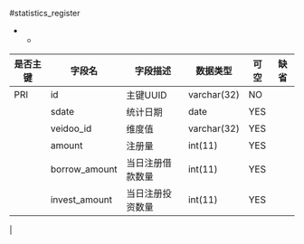 #statistics_register
* -
 
|是否主键	|字段名	|字段描述	|数据类型	|可空	|缺省	|
| --------|-----|-----|-----|-----|-----|
|PRI|id|主键UUID|varchar(32)|NO||
||sdate|统计日期|date|YES||
||veidoo_id|维度值|varchar(32)|YES||
||amount|注册量|int(11)|YES||
||borrow_amount|当日注册借款数量|int(11)|YES||
||invest_amount|当日注册投资数量|int(11)|YES||
|
